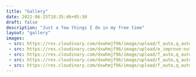 ```yaml
---
title: "Gallery"
date: 2022-06-25T18:35:46+05:30
draft: false
description: "Just a few things I do in my free time"
layout: "gallery"
images:
 - src: https://res.cloudinary.com/dxwhmjf96/image/upload/f_auto,q_auto/v1/Portfolio/Gallery/retro-games
 - src: https://res.cloudinary.com/dxwhmjf96/image/upload/e_improve:outdoor/Portfolio/Gallery/bouldering.jpg
 - src: https://res.cloudinary.com/dxwhmjf96/image/upload/f_auto,q_auto/v1/Portfolio/Gallery/mountain-bike
 - src: https://res.cloudinary.com/dxwhmjf96/image/upload/f_auto,q_auto/v1/Portfolio/Gallery/motorcycle
 - src: https://res.cloudinary.com/dxwhmjf96/image/upload/f_auto,q_auto/v1/Portfolio/Gallery/guitar
---
```

